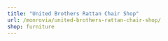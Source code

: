 ```yaml
---
title: "United Brothers Rattan Chair Shop"
url: /monrovia/united-brothers-rattan-chair-shop/
shop: furniture
---
```

